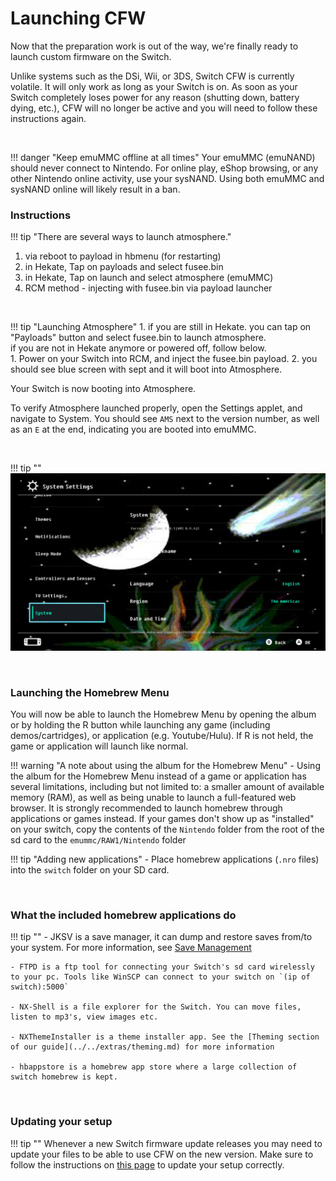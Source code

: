 # Launching CFW

Now that the preparation work is out of the way, we're finally ready to launch custom firmware on the Switch.

Unlike systems such as the DSi, Wii, or 3DS, Switch CFW is currently volatile. It will only work as long as your Switch is on. As soon as your Switch completely loses power for any reason (shutting down, battery dying, etc.), CFW will no longer be active and you will need to follow these instructions again.

&nbsp;

!!! danger "Keep emuMMC offline at all times"
    Your emuMMC (emuNAND) should never connect to Nintendo. For online play, eShop browsing, or any other Nintendo online activity, use your sysNAND. Using both emuMMC and sysNAND online will likely result in a ban.
	
### Instructions

!!! tip "There are several ways to launch atmosphere."
1. via reboot to payload in hbmenu (for restarting)
2. in Hekate, Tap on payloads and select fusee.bin 
3. in Hekate, Tap on launch and select atmosphere (emuMMC)
4. RCM method - injecting with fusee.bin via payload launcher  

&nbsp;

!!! tip "Launching Atmosphere"
    1. if you are still in Hekate. you can tap on "Payloads" button and select fusee.bin to launch atmosphere.  
	if you are not in Hekate anymore or powered off, follow below.  
    1. Power on your Switch into RCM, and inject the fusee.bin payload.
	2. you should see blue screen with sept and it will boot into Atmosphere.

Your Switch is now booting into Atmosphere.

To verify Atmosphere launched properly, open the Settings applet, and navigate to System. You should see `AMS` next to the version number, as well as an `E` at the end, indicating you are booted into emuMMC.

&nbsp;

!!! tip ""
    ![Atmosphere version string](../img/launching_cfw_atmosphere_version_string-emu.jpg)

&nbsp;

### Launching the Homebrew Menu

You will now be able to launch the Homebrew Menu by opening the album or by holding the R button while launching any game (including demos/cartridges), or application (e.g. Youtube/Hulu). If R is not held, the game or application will launch like normal.
    
!!! warning "A note about using the album for the Homebrew Menu"
    - Using the album for the Homebrew Menu instead of a game or application has several limitations, including but not limited to: a smaller amount of available memory (RAM), as well as being unable to launch a full-featured web browser. It is strongly recommended to launch homebrew through applications or games instead. If your games don't show up as "installed" on your switch, copy the contents of the `Nintendo` folder from the root of the sd card to the `emummc/RAW1/Nintendo` folder
    
!!! tip "Adding new applications"
    - Place homebrew applications (`.nro` files) into the `switch` folder on your SD card.

&nbsp;

### What the included homebrew applications do

!!! tip ""
    - JKSV is a save manager, it can dump and restore saves from/to your system. For more information, see [Save Management](../../extras/save_management.md)

    - FTPD is a ftp tool for connecting your Switch's sd card wirelessly to your pc. Tools like WinSCP can connect to your switch on `(ip of switch):5000`

    - NX-Shell is a file explorer for the Switch. You can move files, listen to mp3's, view images etc.

    - NXThemeInstaller is a theme installer app. See the [Theming section of our guide](../../extras/theming.md) for more information

    - hbappstore is a homebrew app store where a large collection of switch homebrew is kept.

&nbsp;

### Updating your setup

!!! tip ""
	Whenever a new Switch firmware update releases you may need to update your files to be able to use CFW on the new version. Make sure to follow the instructions on [this page](https://switchgui.de/switch-guide/extras/updating/) to update your setup correctly.